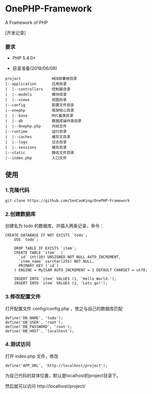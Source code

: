 # OnePHP-Framework
A Framework of PHP

[开发记录]

### 要求

* PHP 5.4.0+

- 目录准备(2018/06/08)
```
project              WEB部署根目录
|--application       应用目录
|  |--controllers    控制器目录
|  |--models         模块目录
|  |--views          视图目录
|--config            配置文件目录
|--onephp            框架核心目录
|  |--base           MVC基类目录
|  |--db             数据库操作类目录
|  |--Onephp.php     内核文件
|--runtime           运行目录
|  |--caches         缓存文目录
|  |--logs           日志目录
|  |--sessions       缓存目录
|--static            静态文件目录
|--index.php         入口文件

```

## 使用

### 1.克隆代码

```
git clone https://github.com/SenCaoKing/OnePHP-Framework
```

### 2.创建数据库 

创建名为 todo 的数据库，并插入两条记录，命令：

```
CREATE DATABASE IF NOT EXISTS `todo`;
    USE `todo`;
    
    DROP TABLE IF EXISTS `item`;
    CREATE TABLE `item`  (
      `id` int(10) UNSIGNED NOT NULL AUTO_INCREMENT,
      `item_name` varchar(255) NOT NULL,
      PRIMARY KEY (`id`)
    ) ENGINE = MyISAM AUTO_INCREMENT = 1 DEFAULT CHARSET = utf8;
    
    INSERT INTO `item` VALUES (1, 'Hello World.');
    INSERT INTO `item` VALUES (2, 'Lets go!');
```


### 3.修改配置文件

打开配置文件 config/config.php ，使之与自己的数据库匹配

```
define('DB_NAME', 'todo');
define('DB_USER', 'root');
define('DB_PASSWORD', 'root');
define('DB_HOST', 'localhost');
```
    
### 4.测试访问

打开 index.php 文件，修改

```
define('APP_URL', 'http://localhost/project');
```

为自己代码的具体位置，默认是localhost的project目录下。

然后就可以访问 http://localhost/project/